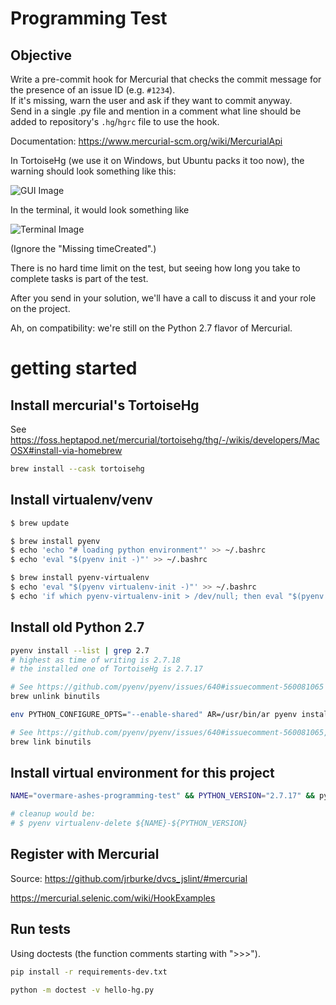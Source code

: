 # Programming Test

## Objective

Write a pre-commit hook for Mercurial that checks the commit message for the presence of an issue ID (e.g. `#1234`).  
If it's missing, warn the user and ask if they want to commit anyway.  
Send in a single .py file and mention in a comment what line should be added to repository's `.hg`/`hgrc` file to use the hook.  

Documentation: https://www.mercurial-scm.org/wiki/MercurialApi

In TortoiseHg (we use it on Windows, but Ubuntu packs it too now), the warning should look something like this:

![GUI Image](https://media.discordapp.net/attachments/977884486555541544/979086569841496084/unknown.png)

In the terminal, it would look something like

![Terminal Image](https://media.discordapp.net/attachments/977884486555541544/979086821491363860/unknown.png)

(Ignore the "Missing timeCreated".)


There is no hard time limit on the test, but seeing how long you take to complete tasks is part of the test.

After you send in your solution, we'll have a call to discuss it and your role on the project.

Ah, on compatibility: we're still on the Python 2.7 flavor of Mercurial.


# getting started

## Install mercurial's TortoiseHg

See https://foss.heptapod.net/mercurial/tortoisehg/thg/-/wikis/developers/MacOSX#install-via-homebrew

```bash
brew install --cask tortoisehg
```

## Install virtualenv/venv
```bash
$ brew update

$ brew install pyenv
$ echo 'echo "# loading python environment"' >> ~/.bashrc
$ echo 'eval "$(pyenv init -)"' >> ~/.bashrc

$ brew install pyenv-virtualenv
$ echo 'eval "$(pyenv virtualenv-init -)"' >> ~/.bashrc
$ echo 'if which pyenv-virtualenv-init > /dev/null; then eval "$(pyenv virtualenv-init -)"; fi' >> ~/.bashrc
```

## Install old Python 2.7
```bash
pyenv install --list | grep 2.7
# highest as time of writing is 2.7.18
# the installed one of TortoiseHg is 2.7.17 

# See https://github.com/pyenv/pyenv/issues/640#issuecomment-560081065
brew unlink binutils

env PYTHON_CONFIGURE_OPTS="--enable-shared" AR=/usr/bin/ar pyenv install -v 2.7.17

# See https://github.com/pyenv/pyenv/issues/640#issuecomment-560081065, restore "before".
brew link binutils
```

## Install virtual environment for this project
```bash
NAME="overmare-ashes-programming-test" && PYTHON_VERSION="2.7.17" && pyenv virtualenv ${PYTHON_VERSION} ${NAME}-${PYTHON_VERSION} && pyenv local ${NAME}-${PYTHON_VERSION}

# cleanup would be: 
# $ pyenv virtualenv-delete ${NAME}-${PYTHON_VERSION}
```



## Register with Mercurial
Source: https://github.com/jrburke/dvcs_jslint/#mercurial

https://mercurial.selenic.com/wiki/HookExamples


## Run tests

Using doctests (the function comments starting with ">>>").

```bash
pip install -r requirements-dev.txt

python -m doctest -v hello-hg.py
```



